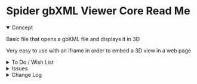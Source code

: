 # Spider gbXML Viewer Core Read Me


<details open >

<summary>Concept</summary>

Basic file that opens a gbXML file and displays it in 3D

Very easy to use with an iframe in order to embed a 3D view in a web page


</details>

<details>

<summary>To Do / Wish List</summary>


</details>

<details>

<summary>Issues</summary>


</details>

<details>

<summary>Change Log</summary>


### 2019-08-06 ~ Theo

SGV Core 0.17.02-0cor

* F: First commit
* C: Add comments
* R: Move PIN/PFO globals to GBX


### 2019-07-26 ~ Theo

SGV Core 0.17.01-0cor

* F - First commit


</details>